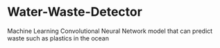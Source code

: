 # Water-Waste-Detector
Machine Learning Convolutional Neural Network model that can predict waste such as plastics in the ocean
